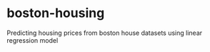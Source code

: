 # boston-housing
Predicting housing prices from boston house datasets using linear regression model

